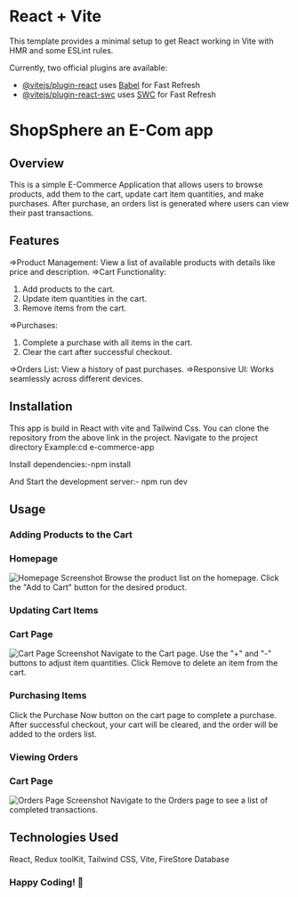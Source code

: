 # React + Vite

This template provides a minimal setup to get React working in Vite with HMR and some ESLint rules.

Currently, two official plugins are available:

- [@vitejs/plugin-react](https://github.com/vitejs/vite-plugin-react/blob/main/packages/plugin-react/README.md) uses [Babel](https://babeljs.io/) for Fast Refresh
- [@vitejs/plugin-react-swc](https://github.com/vitejs/vite-plugin-react-swc) uses [SWC](https://swc.rs/) for Fast Refresh

# ShopSphere an E-Com app

## Overview

This is a simple E-Commerce Application that allows users to browse products, add them to the cart, update cart item quantities, and make purchases. After purchase, an orders list is generated where users can view their past transactions.

## Features

=>Product Management: View a list of available products with details like price and description.
=>Cart Functionality:

1. Add products to the cart.
2. Update item quantities in the cart.
3. Remove items from the cart.

=>Purchases:

1. Complete a purchase with all items in the cart.
2. Clear the cart after successful checkout.

=>Orders List: View a history of past purchases.
=>Responsive UI: Works seamlessly across different devices.

## Installation

This app is build in React with vite and Tailwind Css. You can clone the repository from the above link in the project.
Navigate to the project directory
Example:cd e-commerce-app

Install dependencies:-npm install

And Start the development server:- npm run dev

## Usage

### Adding Products to the Cart

### Homepage

![Homepage Screenshot](./public/images/HomePage.png)
Browse the product list on the homepage.
Click the "Add to Cart" button for the desired product.

### Updating Cart Items

### Cart Page

![Cart Page Screenshot](./public/images/CartItems.png)
Navigate to the Cart page.
Use the "+" and "-" buttons to adjust item quantities.
Click Remove to delete an item from the cart.

### Purchasing Items

Click the Purchase Now button on the cart page to complete a purchase.
After successful checkout, your cart will be cleared, and the order will be added to the orders list.

### Viewing Orders

### Cart Page

![Orders Page Screenshot](./public/images/Orders.png)
Navigate to the Orders page to see a list of completed transactions.

## Technologies Used

React, Redux toolKit, Tailwind CSS, Vite, FireStore Database

### Happy Coding! 🚀
